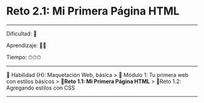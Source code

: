 # Reto 2.1: Mi Primera Página HTML

--- 

Dificultad: 🌻

Aprendizaje: 🍯🍯

Tiempo: ⏱⏱⏱

---

🔵 Habilidad (H): Maquetación Web, básica > 🔷 Módulo 1: Tu primera web con estilos básicos > **🔹Reto 1.1: Mi Primera Página HTML** > 🔹Reto 1.2: Agregando estilos con CSS

--- 
